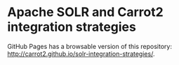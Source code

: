 Apache SOLR and Carrot2 integration strategies
==============================================

GitHub Pages has a browsable version of this repository:
<http://carrot2.github.io/solr-integration-strategies/>.